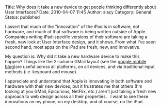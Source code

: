 Title: Why does it take a new device to get people thinking differently about User Interfaces?
Date: 2010-04-07 11:45
Author: slacy
Category: General
Status: published

I assert that much of the "innovation" of the iPad is in software, not
hardware, and much of that software is being written outside of Apple.
Companies writing iPad-specific versions of their software are taking a
fresh, new look at User Interface design, and it shows. From what I've
seen second hand, most apps on the iPad are fresh, new, and innovative.

My question is: Why did it take a new hardware device to make this
happen? Things like the 2-column GMail layout (see the [google mobile
blog](http://googlemobile.blogspot.com/2010/04/google-services-on-ipad-and-tablet.html))are
useful across all platforms, on all devices, and via traditional input
methods (i.e. keyboard and mouse).

I appreciate and understand that Apple is innovating in both software
and hardware with their new devices, but it frustrates me that others
(I'm looking at you GMail, Epicurious, NetFlix, etc.) aren't just taking
a fresh new approach to web design across all their properties.   I want
to see these innovations on my phone, on my desktop, and of course, on
the iPad.
